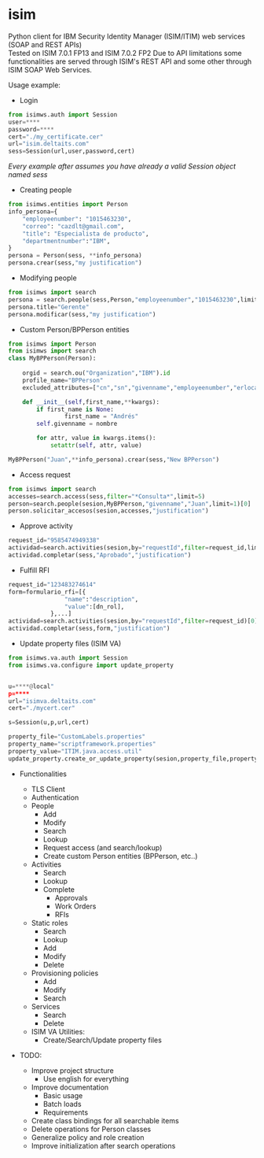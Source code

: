 # isim
Python client for IBM Security Identity Manager (ISIM/ITIM) web services (SOAP and REST APIs) <br>
Tested on ISIM 7.0.1 FP13 and ISIM 7.0.2 FP2
Due to API limitations some functionalities are served through ISIM's REST API and some other through ISIM SOAP Web Services. <br>


Usage example:

- Login
```py
from isimws.auth import Session
user=****
password=****
cert="./my_certificate.cer"
url="isim.deltaits.com"
sess=Session(url,user,password,cert)
```

*Every example after assumes you have already a valid Session object named sess*
- Creating people
```py
from isimws.entities import Person
info_persona={
    "employeenumber": "1015463230",
    "correo": "cazdlt@gmail.com",
    "title": "Especialista de producto",
    "departmentnumber":"IBM",
}
persona = Person(sess, **info_persona)
persona.crear(sess,"my justification")
```
- Modifying people
```py
from isimws import search
persona = search.people(sess,Person,"employeenumber","1015463230",limit=1)[0]
persona.title="Gerente"
persona.modificar(sess,"my justification")
```

- Custom Person/BPPerson entities
```py
from isimws import Person
from isimws import search
class MyBPPerson(Person):
    
    orgid = search.ou("Organization","IBM").id
    profile_name="BPPerson"
    excluded_attributes=["cn","sn","givenname","employeenumber","erlocale"]

    def __init__(self,first_name,**kwargs):
        if first_name is None:
                first_name = "Andrés"
        self.givenname = nombre

        for attr, value in kwargs.items():
            setattr(self, attr, value)

MyBPPerson("Juan",**info_persona).crear(sess,"New BPPerson")  
```

- Access request 
```py
from isimws import search
accesses=search.access(sess,filter="*Consulta*",limit=5)
person=search.people(sesion,MyBPPerson,"givenname","Juan",limit=1)[0]
person.solicitar_accesos(sesion,accesses,"justification")
```

- Approve activity
```py
request_id="9585474949338"
actividad=search.activities(sesion,by="requestId",filter=request_id,limit=1)[0]
actividad.completar(sess,"Aprobado","justification")
```

- Fulfill RFI
```py
request_id="123483274614"
form=formulario_rfi=[{
                "name":"description",
                "value":[dn_rol],
            },...]
actividad=search.activities(sesion,by="requestId",filter=request_id)[0]
actividad.completar(sess,form,"justification")
```

- Update property files (ISIM VA)
```py
from isimws.va.auth import Session
from isimws.va.configure import update_property


u=****@local"
p=****
url="isimva.deltaits.com"
cert="./mycert.cer"

s=Session(u,p,url,cert)

property_file="CustomLabels.properties"
property_name="scriptframework.properties"
property_value="ITIM.java.access.util"
update_property.create_or_update_property(sesion,property_file,property_name,property_value)
```

- Functionalities
    - TLS Client
    - Authentication
    - People
        - Add
        - Modify
        - Search
        - Lookup
        - Request access (and search/lookup)
        - Create custom Person entities (BPPerson, etc..)
    - Activities
        - Search
        - Lookup
        - Complete
            - Approvals
            - Work Orders
            - RFIs
    - Static roles
        - Search
        - Lookup
        - Add
        - Modify
        - Delete
    - Provisioning policies
        - Add
        - Modify
        - Search
    - Services
        - Search
        - Delete
    - ISIM VA Utilities:
        - Create/Search/Update property files

- TODO:
    - Improve project structure
        - Use english for everything
    - Improve documentation
        - Basic usage
        - Batch loads
        - Requirements
    - Create class bindings for all searchable items
    - Delete operations for Person classes
    - Generalize policy and role creation
    - Improve initialization after search operations
